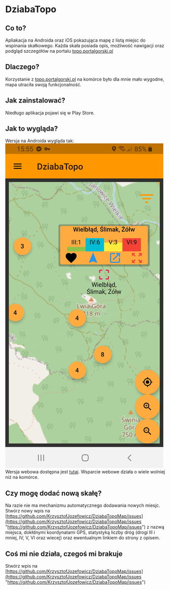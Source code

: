 # DziabaTopo
## Co to?
Apliakacja na Androida oraz iOS pokazująca mapę z listą miejsc do wspinania skałkowego. Każda skała posiada opis, możliwość nawigacji oraz podgląd szczegółów na portalu [topo.portalgorski.pl](http://topo.portalgorski.pl "topo.portalgorski.pl")

## Dlaczego?
Korzystanie z [topo.portalgorski.pl](http://topo.portalgorski.pl "topo.portalgorski.pl") na komórce było dla mnie mało wygodne, mapa utraciła swoją funkcjonalność.

## Jak zainstalować?
Niedługo aplikacja pojawi się w Play Store.

## Jak to wygląda?
Wersja na Androida wygląda tak:
![DziabaTopo na Androidzie](https://github.com/KrzysztofJozefowicz/DziabaTopoMap/blob/master/imgs/DziabaTopoAndroid.jpg "DziabaTopo na Androidzie")
Wersja webowa dostępna jest [tutaj](https://krzysztofjozefowicz.github.io/DziabaTopoMap/ "tutaj").
Wsparcie webowe działa o wiele wolniej niż na komórce.

## Czy mogę dodać nową skałę?
Na razie nie ma mechanizmu automatycznego dodawania nowych miesjc. Stwórz nowy wpis na [https://github.com/KrzysztofJozefowicz/DziabaTopoMap/issues](https://github.com/KrzysztofJozefowicz/DziabaTopoMap/issues "https://github.com/KrzysztofJozefowicz/DziabaTopoMap/issues")  z nazwą miejsca, dokłdnymi koordynatami GPS, statystyką liczby dróg (drogi III i mniej, IV, V, VI oraz wiecej) oraz ewentualnym linkiem do strony z opisem.
## Coś mi nie działa, czegoś mi brakuje
Stwórz wpis na [https://github.com/KrzysztofJozefowicz/DziabaTopoMap/issues](https://github.com/KrzysztofJozefowicz/DziabaTopoMap/issues "https://github.com/KrzysztofJozefowicz/DziabaTopoMap/issues") 